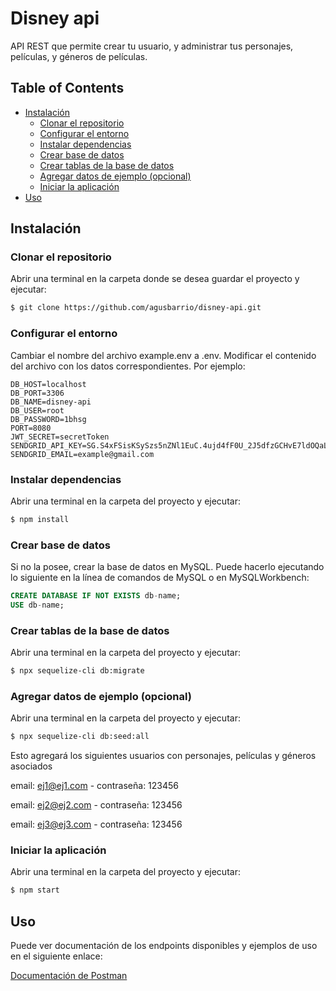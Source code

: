 # **Disney api**

API REST que permite crear tu usuario, y administrar tus personajes, películas, y géneros de películas.

## **Table of Contents**

- [Instalación](#Instalación)
  - [Clonar el repositorio](<#Clonar el repositorio>)
  - [Configurar el entorno](<#Configurar el entorno>)
  - [Instalar dependencias](<#Instalar dependencias>)
  - [Crear base de datos](<#Crear base de datos>)
  - [Crear tablas de la base de datos](<#Crear tablas de la base de datos>)
  - [Agregar datos de ejemplo (opcional)](<#Agregar datos de ejemplo>)
  - [Iniciar la aplicación](<#Iniciar la aplicación>)
- [Uso](#Uso)

<div id="Instalación"></div>

## **Instalación**

<div id="Clonar el repositorio"></div>

### **Clonar el repositorio**

Abrir una terminal en la carpeta donde se desea guardar el proyecto y ejecutar:

```bash
$ git clone https://github.com/agusbarrio/disney-api.git
```

<div id="Configurar el entorno"></div>

### **Configurar el entorno**

Cambiar el nombre del archivo example.env a .env. Modificar el contenido del archivo con los datos correspondientes. Por ejemplo:

```shell
DB_HOST=localhost
DB_PORT=3306
DB_NAME=disney-api
DB_USER=root
DB_PASSWORD=1bhsg
PORT=8080
JWT_SECRET=secretToken
SENDGRID_API_KEY=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
SENDGRID_EMAIL=example@gmail.com
```

<div id="Instalar dependencias"></div>

### **Instalar dependencias**

Abrir una terminal en la carpeta del proyecto y ejecutar:

```bash
$ npm install
```

<div id="Crear base de datos"></div>

### **Crear base de datos**

Si no la posee, crear la base de datos en MySQL. Puede hacerlo ejecutando lo siguiente en la línea de comandos de MySQL o en MySQLWorkbench:

```sql
CREATE DATABASE IF NOT EXISTS db-name;
USE db-name;
```

<div id="Crear tablas de la base de datos"></div>

### **Crear tablas de la base de datos**

Abrir una terminal en la carpeta del proyecto y ejecutar:

```bash
$ npx sequelize-cli db:migrate
```

<div id="Agregar datos de ejemplo"></div>

### **Agregar datos de ejemplo (opcional)**

Abrir una terminal en la carpeta del proyecto y ejecutar:

```bash
$ npx sequelize-cli db:seed:all
```

Esto agregará los siguientes usuarios con personajes, películas y géneros asociados

email: ej1@ej1.com - contraseña: 123456

email: ej2@ej2.com - contraseña: 123456

email: ej3@ej3.com - contraseña: 123456

<div id="Iniciar la aplicación"></div>

### **Iniciar la aplicación**

Abrir una terminal en la carpeta del proyecto y ejecutar:

```bash
$ npm start
```

<div id="Uso"></div>

## **Uso**

Puede ver documentación de los endpoints disponibles y ejemplos de uso en el siguiente enlace:

[Documentación de Postman](https://documenter.getpostman.com/view/24096244/2s8YekQuAo)
